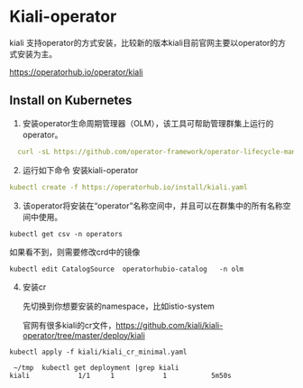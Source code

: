 # Kiali-operator

kiali 支持operator的方式安装，比较新的版本kiali目前官网主要以operator的方式安装为主。

https://operatorhub.io/operator/kiali



## Install on Kubernetes

1. 安装operator生命周期管理器（OLM），该工具可帮助管理群集上运行的operator。
 ```yaml
   curl -sL https://github.com/operator-framework/operator-lifecycle-manager/releases/download/0.15.1/install.sh | bash -s 0.15.1
 ```

2. 运行如下命令 安装kiali-operator

``` yaml
kubectl create -f https://operatorhub.io/install/kiali.yaml

```

3. 该operator将安装在“operator”名称空间中，并且可以在群集中的所有名称空间中使用。
```
kubectl get csv -n operators
```

如果看不到，则需要修改crd中的镜像

```
kubectl edit CatalogSource  operatorhubio-catalog   -n olm
```

4. 安装cr

   先切换到你想要安装的namespace，比如istio-system
   
   官网有很多kiali的cr文件，https://github.com/kiali/kiali-operator/tree/master/deploy/kiali

```
kubectl apply -f kiali/kiali_cr_minimal.yaml
```

```
 ~/tmp  kubectl get deployment |grep kiali
kiali            1/1     1            1           5m50s
```

 